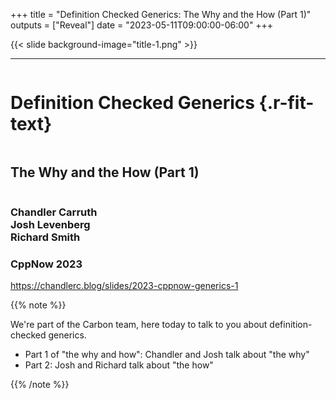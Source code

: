 +++
title = "Definition Checked Generics: The Why and the How (Part 1)"
outputs = ["Reveal"]
date = "2023-05-11T09:00:00-06:00"
+++

{{< slide background-image="title-1.png" >}}

---

<div class="r-stretch" style="display: flex; flex-direction: column; justify-content: center">

# Definition Checked Generics {.r-fit-text}

## The Why and the How (Part 1)

</div>
<div class="col-container"><div class="col-4">

### Chandler Carruth <br/> Josh Levenberg <br/> Richard Smith

</div><div class="col right">

### CppNow 2023

</div></div>
<div class="right">

https://chandlerc.blog/slides/2023-cppnow-generics-1

</div>

{{% note %}}

We're part of the Carbon team, here today to talk to you about
definition-checked generics.

- Part 1 of "the why and how": Chandler and Josh talk about "the why"
- Part 2: Josh and Richard talk about "the how"

{{% /note %}}
